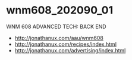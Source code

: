 # wnm608_202090_01
WNM 608 ADVANCED TECH: BACK END

- http://jonathanux.com/aau/wnm608
- http://jonathanux.com/recipes/index.html
- http://jonathanux.com/advertising/index.html